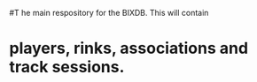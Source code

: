 #T he main respository for the BIXDB. This will contain
# players, rinks, associations and track sessions.